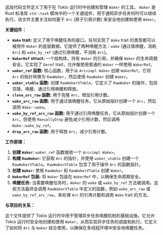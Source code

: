 这段代码文件定义了用于在 Tokio 运行时中创建和管理 `Waker` 的工具。 `Waker` 是 Rust 标准库 `std::task` 模块中的一个关键组件，用于通知异步任务何时可以继续执行。该文件主要关注如何基于 `Arc` (原子引用计数) 来安全地创建和使用 `Waker`。

**关键组件：**

*   **`Wake` trait:**  定义了用于唤醒任务的接口。任何实现了 `Wake` trait 的类型都可以被用作 `Waker` 的底层数据。它提供了两种唤醒方法：`wake` (通过值唤醒，消耗 `Arc`) 和 `wake_by_ref` (通过引用唤醒，不消耗 `Arc`)。
*   **`WakerRef` struct:**  一个结构体，持有 `Waker` 的引用，并确保 `Waker` 的生命周期安全。它实现了 `Deref` trait，允许像使用普通的 `Waker` 一样使用 `WakerRef`。
*   **`waker_ref` 函数:**  核心函数，用于从 `Arc<impl Wake>` 创建 `WakerRef`。它将 `Arc` 的指针转换为 `RawWaker`，然后使用 `RawWaker` 创建 `Waker`。
*   **`waker_vtable` 函数:**  创建 `RawWakerVTable`，它定义了 `RawWaker` 的操作，包括克隆、唤醒、通过引用唤醒和释放。
*   **`clone_arc_raw` 函数:**  用于克隆 `Arc`，增加引用计数。
*   **`wake_arc_raw` 函数:**  用于通过值唤醒任务，它从原始指针创建一个 `Arc`，然后调用 `Wake::wake`。
*   **`wake_by_ref_arc_raw` 函数:**  用于通过引用唤醒任务，它从原始指针创建一个 `Arc`，但使用 `ManuallyDrop` 避免减少引用计数，然后调用 `Wake::wake_by_ref`。
*   **`drop_arc_raw` 函数:**  用于释放 `Arc`，减少引用计数。

**工作原理：**

1.  **创建 `Waker`:**  `waker_ref` 函数接收一个 `Arc<impl Wake>`。
2.  **构建 `RawWaker`:**  它获取 `Arc` 的指针，并使用 `waker_vtable` 创建一个 `RawWakerVTable`。`RawWakerVTable` 包含了用于操作 `Arc` 的函数指针。
3.  **创建 `Waker`:**  使用 `RawWaker` 和 `RawWakerVTable` 创建 `Waker`。
4.  **`WakerRef` 包装:**  将 `Waker` 包装在 `WakerRef` 中，以确保生命周期安全。
5.  **唤醒任务:**  当需要唤醒任务时，`Waker` 的 `wake` 或 `wake_by_ref` 方法被调用。这些方法最终会调用 `RawWakerVTable` 中定义的函数，例如 `wake_arc_raw` 或 `wake_by_ref_arc_raw`，来处理 `Arc` 的引用计数和调用 `Wake` trait 的方法。

**与项目的关系：**

这个文件提供了 Tokio 运行时中用于管理异步任务唤醒机制的基础设施。它允许 Tokio 运行时安全地创建和使用 `Waker`，从而实现异步任务的调度和执行。它定义了如何将 `Arc` 与 `Waker` 结合使用，以确保在多线程环境中安全地唤醒任务。
